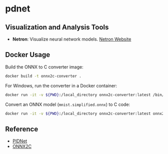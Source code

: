 # pdnet

## Visualization and Analysis Tools
- **Netron**: Visualize neural network models. [Netron Website](https://netron.app/)

## Docker Usage
Build the ONNX to C converter image:
```bash
docker build -t onnx2c-converter .
```

For Windows, run the converter in a Docker container:
```bash
docker run -it -v ${PWD}:/local_directory onnx2c-converter:latest /bin/bash
```

Convert an ONNX model (`mnist.simplified.onnx`) to C code:
```bash
docker run -it -v ${PWD}:/local_directory onnx2c-converter:latest onnx2c mnist.simplified.onnx > test.c
```

## Reference
- [PIDNet](https://github.com/XuJiacong/PIDNet/tree/main)
- [ONNX2C](https://github.com/kraiskil/onnx2c)